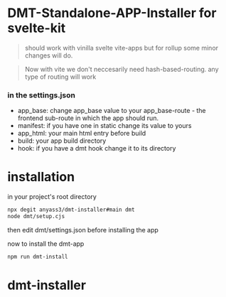 # DMT-Standalone-APP-Installer for svelte-kit

> should work with vinilla svelte vite-apps but for rollup some minor changes will do.

> Now with vite we don't neccesarily need hash-based-routing.
> any type of routing will work

### in the settings.json

- app_base: change app_base value to your app_base-route - the frontend sub-route in which the app should run.
- manifest: if you have one in static change its value to yours
- app_html: your main html entry before build
- build: your app build directory
- hook: if you have a dmt hook change it to its directory

# installation

in your project's root directory

```bash
npx degit anyass3/dmt-installer#main dmt
node dmt/setup.cjs
```
then edit dmt/settings.json before installing the app

now to install the dmt-app

```bash
npm run dmt-install
```

# dmt-installer
